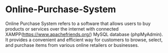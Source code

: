 # Online-Purchase-System

Online Purchase System refers to a software that allows users to buy products or services over the internet with connected XAMPP(https://www.apachefriends.org/) MySQL database (phpMyAdmin). It provides a convenient and efficient way for customers to browse, select, and purchase items from various online retailers or businesses. 
